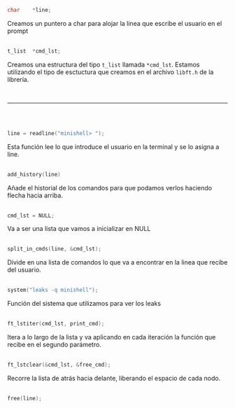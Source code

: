 

```c
char	*line;
```
Creamos un puntero a char para alojar la linea que escribe el usuario en el prompt
<br><br>


```c
t_list	*cmd_lst;
```
Creamos una estructura del tipo `t_list` llamada `*cmd_lst`. Estamos utilizando el tipo de esctuctura que creamos en el archivo `libft.h` de la librería.
<br>

<br>

--- 

<br><br>

```c
line = readline("minishell> ");
```
Esta función lee lo que introduce el usuario en la terminal y se lo asigna a line.
<br><br>

```c
add_history(line)
```
Añade el historial de los comandos para que podamos verlos haciendo flecha hacia arriba.
<br><br>

```c
cmd_lst = NULL;
``` 
Va a ser una lista que vamos a inicializar en NULL
<br><br>

```c
split_in_cmds(line, &cmd_lst);
```
Divide en una lista de comandos lo que va a encontrar en la linea que recibe del usuario.
<br><br>

```c
system("leaks -q minishell");
```
Función del sistema que utilizamos para ver los leaks
<br><br>

```c
ft_lstiter(cmd_lst, print_cmd);
```
Itera a lo largo de la lista y va aplicando en cada iteración la función que recibe en el segundo parámetro.
<br><br>

```c
ft_lstclear(&cmd_lst, &free_cmd);
```
Recorre la lista de atrás hacia delante, liberando el espacio de cada nodo.
<br><br>

```c
free(line);
```

<br><br>
